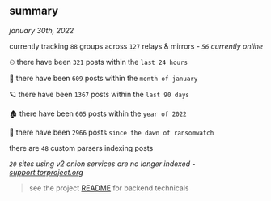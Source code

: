 
## summary
_january 30th, 2022_

currently tracking `88` groups across `127` relays & mirrors - _`56` currently online_

⏲ there have been `321` posts within the `last 24 hours`

🦈 there have been `609` posts within the `month of january`

🪐 there have been `1367` posts within the `last 90 days`

🏚 there have been `605` posts within the `year of 2022`

🦕 there have been `2966` posts `since the dawn of ransomwatch`

there are `48` custom parsers indexing posts

_`20` sites using v2 onion services are no longer indexed - [support.torproject.org](https://support.torproject.org/onionservices/v2-deprecation/)_

> see the project [README](https://github.com/thetanz/ransomwatch#ransomwatch--) for backend technicals
